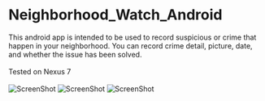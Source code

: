 Neighborhood_Watch_Android
==========================

This android app is intended to be used to record suspicious or crime that happen in your neighborhood. You can record crime detail, picture, date, and whether the issue has been solved.
<br><br>
Tested on Nexus 7<br><br>
![ScreenShot](https://raw.github.com/ssaetiew/Neighborhood_Watch_Android/master/screenshot/ss1.png)
![ScreenShot](https://raw.github.com/ssaetiew/Neighborhood_Watch_Android/master/screenshot/ss2.png)
![ScreenShot](https://raw.github.com/ssaetiew/Neighborhood_Watch_Android/master/screenshot/ss3.png)
